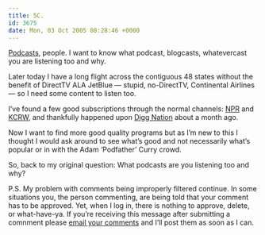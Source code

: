 ```yaml
---
title: 5C.
id: 3675
date: Mon, 03 Oct 2005 08:28:46 +0000
---
```


[Podcasts](http://en.wikipedia.org/wiki/Podcast), people. I want to know what podcast, blogcasts, whatevercast you are listening too and why.  

Later today I have a long flight across the contiguous 48 states without the benefit of DirectTV <span class="caps">ALA</span> JetBlue — stupid, no-DirectTV, Continental Airlines — so I need some content to listen too.  

I’ve found a few good subscriptions through the normal channels: [<span class="caps">NPR</span>](http://www.npr.org/rss/podcast/podcast_directory.php) and [<span class="caps">KCRW</span>](http://www.kcrw.org/podcast/), and thankfully happened upon [Digg Nation](http://revision3.com/diggnation) about a month ago.  

Now I want to find more good quality programs but as I’m new to this I thought I would ask around to see what’s good and not necessarily what’s popular or in with the Adam ‘Podfather’ Curry crowd.  

So, back to my original question: What podcasts are you listening too and why?  

<span class="caps">P.S.</span> My problem with comments being improperly filtered continue. In some situations you, the person commenting, are being told that your comment has to be approved. Yet, when I log in, there is nothing to approve, delete, or what-have-ya. If you’re receiving this message after submitting a comnment please [email your comments](https://www.airbagindustries.com/contact.php) and I’ll post them as soon as I can.





